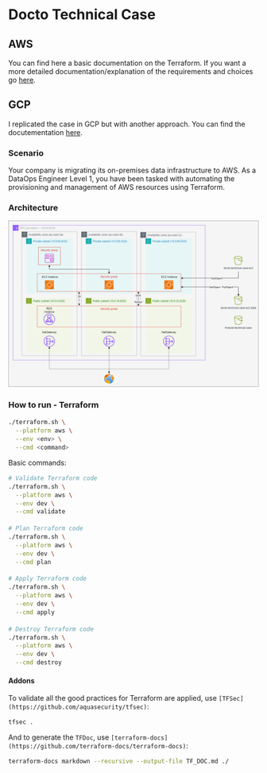 # Docto Technical Case

## AWS

You can find here a basic documentation on the Terraform. If you want a more detailed documentation/explanation of the requirements and choices go [here](aws/README.md).

## GCP

I replicated the case in GCP but with another approach. You can find the docutementation [here](gcp/README.md).

### Scenario

Your company is migrating its on-premises data infrastructure to AWS. As a DataOps Engineer Level 1, you have been tasked with automating the provisioning and management of AWS resources using Terraform.

### Architecture

![architecture_aws](img/docto_technical_case.aws.png)

### How to run - Terraform

```sh
./terraform.sh \
  --platform aws \
  --env <env> \
  --cmd <command>
```

Basic commands:
```sh
# Validate Terraform code
./terraform.sh \
  --platform aws \
  --env dev \
  --cmd validate

# Plan Terraform code
./terraform.sh \
  --platform aws \
  --env dev \
  --cmd plan

# Apply Terraform code
./terraform.sh \
  --platform aws \
  --env dev \
  --cmd apply

# Destroy Terraform code
./terraform.sh \
  --platform aws \
  --env dev \
  --cmd destroy
```

#### Addons

To validate all the good practices for Terraform are applied, use `[TFSec](https://github.com/aquasecurity/tfsec)`:

```sh
tfsec .
```

And to generate the `TFDoc`, use `[terraform-docs](https://github.com/terraform-docs/terraform-docs)`:

```sh
terraform-docs markdown --recursive --output-file TF_DOC.md ./
```